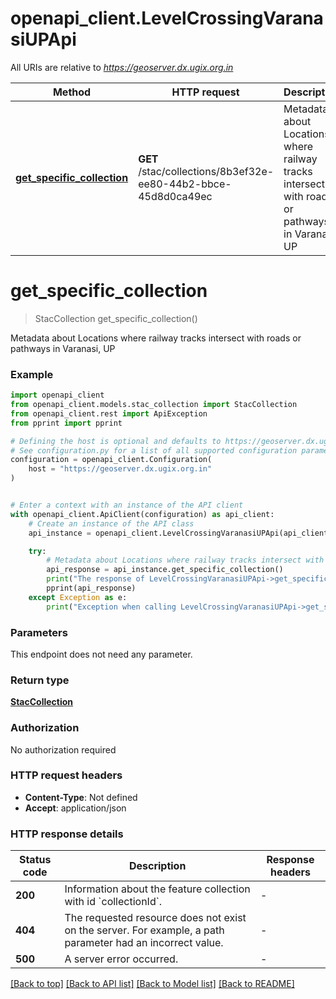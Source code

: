 # openapi_client.LevelCrossingVaranasiUPApi

All URIs are relative to *https://geoserver.dx.ugix.org.in*

Method | HTTP request | Description
------------- | ------------- | -------------
[**get_specific_collection**](LevelCrossingVaranasiUPApi.md#get_specific_collection) | **GET** /stac/collections/8b3ef32e-ee80-44b2-bbce-45d8d0ca49ec | Metadata about Locations where railway tracks intersect with roads or pathways in Varanasi, UP


# **get_specific_collection**
> StacCollection get_specific_collection()

Metadata about Locations where railway tracks intersect with roads or pathways in Varanasi, UP

### Example


```python
import openapi_client
from openapi_client.models.stac_collection import StacCollection
from openapi_client.rest import ApiException
from pprint import pprint

# Defining the host is optional and defaults to https://geoserver.dx.ugix.org.in
# See configuration.py for a list of all supported configuration parameters.
configuration = openapi_client.Configuration(
    host = "https://geoserver.dx.ugix.org.in"
)


# Enter a context with an instance of the API client
with openapi_client.ApiClient(configuration) as api_client:
    # Create an instance of the API class
    api_instance = openapi_client.LevelCrossingVaranasiUPApi(api_client)

    try:
        # Metadata about Locations where railway tracks intersect with roads or pathways in Varanasi, UP
        api_response = api_instance.get_specific_collection()
        print("The response of LevelCrossingVaranasiUPApi->get_specific_collection:\n")
        pprint(api_response)
    except Exception as e:
        print("Exception when calling LevelCrossingVaranasiUPApi->get_specific_collection: %s\n" % e)
```



### Parameters

This endpoint does not need any parameter.

### Return type

[**StacCollection**](StacCollection.md)

### Authorization

No authorization required

### HTTP request headers

 - **Content-Type**: Not defined
 - **Accept**: application/json

### HTTP response details

| Status code | Description | Response headers |
|-------------|-------------|------------------|
**200** | Information about the feature collection with id &#x60;collectionId&#x60;. |  -  |
**404** | The requested resource does not exist on the server. For example, a path parameter had an incorrect value. |  -  |
**500** | A server error occurred. |  -  |

[[Back to top]](#) [[Back to API list]](../README.md#documentation-for-api-endpoints) [[Back to Model list]](../README.md#documentation-for-models) [[Back to README]](../README.md)

